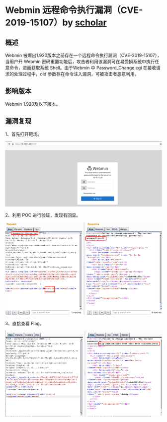 # Webmin 远程命令执行漏洞（CVE-2019-15107）by [scholar](https://github.com/Frivolous-scholar) 

## 概述

Webmin 被爆出1.920版本之前存在一个远程命令执行漏洞（CVE-2019-15107），当用户开 Webmin 密码重置功能后，攻击者利用该漏洞可在易受损系统中执行任意命令，进而获取系统 Shell。由于Webmin 中 Password_Change.cgi 在接收请求的处理过程中，old 参数存在命令注入漏洞，可被攻击者恶意利用。

## 影响版本

Webmin 1.920及以下版本。

## 漏洞复现

1、首先打开靶场。

![1](./1.png)

2、利用 POC 进行验证，发现有回显。

![2](./2.png)

3、直接查看 Flag。

![3](./3.png)

